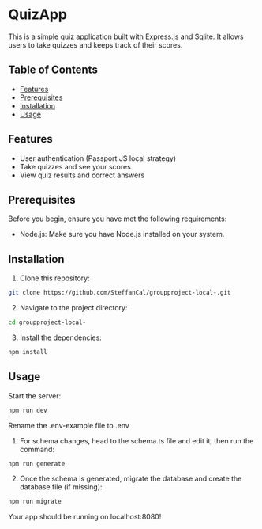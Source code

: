 # QuizApp

This is a simple quiz application built with Express.js and Sqlite. It allows users to take quizzes and keeps track of their scores.

## Table of Contents

- [Features](#features)
- [Prerequisites](#prerequisites)
- [Installation](#installation)
- [Usage](#usage)

## Features

- User authentication (Passport JS local strategy)
- Take quizzes and see your scores
- View quiz results and correct answers

## Prerequisites

Before you begin, ensure you have met the following requirements:

- Node.js: Make sure you have Node.js installed on your system.

## Installation

1. Clone this repository:

```bash
git clone https://github.com/SteffanCal/groupproject-local-.git
```

2. Navigate to the project directory:

```bash
cd groupproject-local-
```

3. Install the dependencies:

```bash
npm install
```

## Usage

Start the server:

```bash
npm run dev
```

Rename the .env-example file to .env

1. For schema changes, head to the schema.ts file and edit it, then run the command:

```bash
npm run generate
```

2. Once the schema is generated, migrate the database and create the database file (if missing):

```bash
npm run migrate
```


Your app should be running on localhost:8080!

